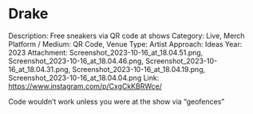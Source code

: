 # Drake

Description: Free sneakers via QR code at shows
Category: Live, Merch
Platform / Medium: QR Code, Venue
Type: Artist
Approach: Ideas
Year: 2023
Attachment: Screenshot_2023-10-16_at_18.04.51.png, Screenshot_2023-10-16_at_18.04.46.png, Screenshot_2023-10-16_at_18.04.31.png, Screenshot_2023-10-16_at_18.04.19.png, Screenshot_2023-10-16_at_18.04.04.png
Link: https://www.instagram.com/p/CxgCkKBRWce/

Code wouldn’t work unless you were at the show via “geofences”